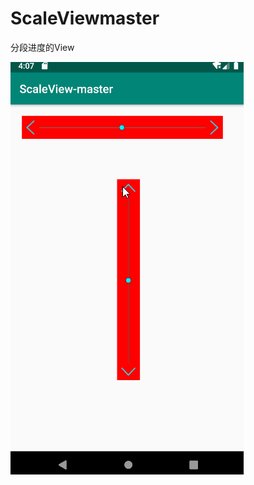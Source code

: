 # ScaleViewmaster
分段进度的View

![这里随便写文字](https://github.com/Sanerly/ScaleViewmaster/blob/master/gif/Sal.gif)
